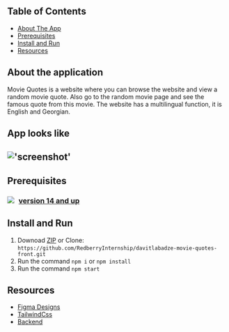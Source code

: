 
## Table of Contents

* [ About The App](#about)
* [ Prerequisites ](#pre)
* [ Install and Run](#iar)
* [ Resources](#resources)

<a name="about"></a>

## About the application

Movie Quotes is a website where you can browse the website and view a random movie quote. Also go to the random movie page and see the famous quote from this movie. The website has a multilingual function, it is English and Georgian.

## App looks like 
!['screenshot'](appscreen/screen1.png)
---
<a name="pre"></a>

## Prerequisites

### <a href="https://nodejs.org/en/" target="_blank"><img style="float:left; margin-right:10px" src="https://img.shields.io/badge/Node.js-339933?style=for-the-badge&logo=nodedotjs&logoColor=white"/>  version 14 and up </a> 


<a name="iar"></a>

## Install and Run

1. Downoad [ZIP](https://github.com/RedberryInternship/davitlabadze-movie-quotes-front/archive/refs/heads/main.zip) or Clone: ```https://github.com/RedberryInternship/davitlabadze-movie-quotes-front.git ```
2. Run the command ```npm i``` or ```npm install```
3. Run the command ```npm start```




<a name="resources"></a>

##  Resources  
* [Figma Designs](https://www.figma.com/file/IIJOKK5esgM8uK8pM3D59J/Movie-Quotes?node-id=0%3A1)
* [TailwindCss](https://tailwindcss.com/docs/guides/laravel)
* [Backend](https://github.com/RedberryInternship/davitlabadze-movie-quotes.git)
